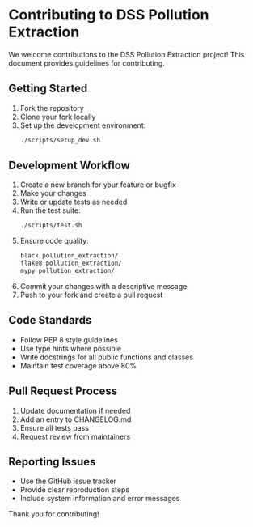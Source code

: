 # Contributing to DSS Pollution Extraction

We welcome contributions to the DSS Pollution Extraction project! This document provides guidelines for contributing.

## Getting Started

1. Fork the repository
2. Clone your fork locally
3. Set up the development environment:
   ```bash
   ./scripts/setup_dev.sh
   ```

## Development Workflow

1. Create a new branch for your feature or bugfix
2. Make your changes
3. Write or update tests as needed
4. Run the test suite:
   ```bash
   ./scripts/test.sh
   ```
5. Ensure code quality:
   ```bash
   black pollution_extraction/
   flake8 pollution_extraction/
   mypy pollution_extraction/
   ```
6. Commit your changes with a descriptive message
7. Push to your fork and create a pull request

## Code Standards

- Follow PEP 8 style guidelines
- Use type hints where possible
- Write docstrings for all public functions and classes
- Maintain test coverage above 80%

## Pull Request Process

1. Update documentation if needed
2. Add an entry to CHANGELOG.md
3. Ensure all tests pass
4. Request review from maintainers

## Reporting Issues

- Use the GitHub issue tracker
- Provide clear reproduction steps
- Include system information and error messages

Thank you for contributing!
